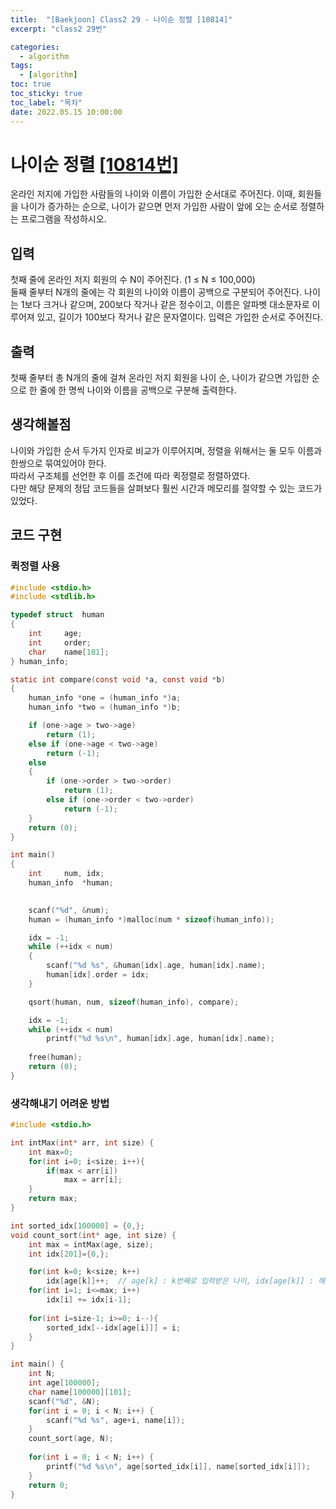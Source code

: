 ```yaml
---
title:  "[Baekjoon] Class2 29 - 나이순 정렬 [10814]"
excerpt: "class2 29번"

categories:
  - algorithm
tags:
  - [algorithm]
toc: true
toc_sticky: true
toc_label: "목차"
date: 2022.05.15 10:00:00
---
```


# 나이순 정렬 [[10814번]](https://www.acmicpc.net/problem/10814)
온라인 저지에 가입한 사람들의 나이와 이름이 가입한 순서대로 주어진다. 이때, 회원들을 나이가 증가하는 순으로, 나이가 같으면 먼저 가입한 사람이 앞에 오는 순서로 정렬하는 프로그램을 작성하시오.    

     

## 입력
첫째 줄에 온라인 저지 회원의 수 N이 주어진다. (1 ≤ N ≤ 100,000)    
둘째 줄부터 N개의 줄에는 각 회원의 나이와 이름이 공백으로 구분되어 주어진다. 나이는 1보다 크거나 같으며, 200보다 작거나 같은 정수이고, 이름은 알파벳 대소문자로 이루어져 있고, 길이가 100보다 작거나 같은 문자열이다. 입력은 가입한 순서로 주어진다.    

## 출력
첫째 줄부터 총 N개의 줄에 걸쳐 온라인 저지 회원을 나이 순, 나이가 같으면 가입한 순으로 한 줄에 한 명씩 나이와 이름을 공백으로 구분해 출력한다.    

## 생각해볼점
나이와 가입한 순서 두가지 인자로 비교가 이루어지며, 정렬을 위해서는 둘 모두 이름과 한쌍으로 묶여있어야 한다.    
따라서 구조체를 선언한 후 이를 조건에 따라 퀵정렬로 정렬하였다.    
다만 해당 문제의 정답 코드들을 살펴보다 훨씬 시간과 메모리를 절약할 수 있는 코드가 있었다.    

## 코드 구현
### 퀵정렬 사용
```c
#include <stdio.h>
#include <stdlib.h>

typedef struct	human
{
	int		age;
	int		order;
	char	name[101];
} human_info;

static int compare(const void *a, const void *b)
{
	human_info *one = (human_info *)a;
	human_info *two = (human_info *)b;

	if (one->age > two->age)
		return (1);
	else if (one->age < two->age)
		return (-1);
	else
	{
		if (one->order > two->order)
			return (1);
		else if (one->order < two->order)
			return (-1);
	}
	return (0);
}

int main()
{
	int		num, idx;
	human_info	*human;

	
	scanf("%d", &num);
	human = (human_info *)malloc(num * sizeof(human_info));

	idx = -1;
	while (++idx < num)
	{
		scanf("%d %s", &human[idx].age, human[idx].name);
		human[idx].order = idx;
	}

	qsort(human, num, sizeof(human_info), compare);

	idx = -1;
	while (++idx < num)
		printf("%d %s\n", human[idx].age, human[idx].name);
	
	free(human);
	return (0);
}
```

### 생각해내기 어려운 방법
```c
#include <stdio.h>

int intMax(int* arr, int size) {
    int max=0;
    for(int i=0; i<size; i++){
        if(max < arr[i])
            max = arr[i];
    }
    return max;
}

int sorted_idx[100000] = {0,};
void count_sort(int* age, int size) {
    int max = intMax(age, size);
    int idx[201]={0,};

    for(int k=0; k<size; k++)
        idx[age[k]]++;  // age[k] : k번째로 입력받은 나이, idx[age[k]] : 해당 나이가 몇번 입력됐는지
    for(int i=1; i<=max; i++)
        idx[i] += idx[i-1];
    
    for(int i=size-1; i>=0; i--){
        sorted_idx[--idx[age[i]]] = i;
    }
}

int main() {
    int N;
    int age[100000];
    char name[100000][101];
    scanf("%d", &N);
    for(int i = 0; i < N; i++) {
        scanf("%d %s", age+i, name[i]);
    }
    count_sort(age, N);
    
    for(int i = 0; i < N; i++) {
        printf("%d %s\n", age[sorted_idx[i]], name[sorted_idx[i]]);
    }
    return 0;
}
```